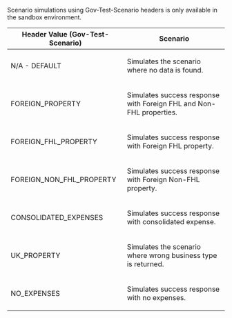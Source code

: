 <p>Scenario simulations using Gov-Test-Scenario headers is only available in the sandbox environment.</p>
<table>
    <thead>
        <tr>
            <th>Header Value (Gov-Test-Scenario)</th>
            <th>Scenario</th>
        </tr>
    </thead>
    <tbody>
        <tr>
            <td><p>N/A - DEFAULT</p></td>
            <td><p>Simulates the scenario where no data is found.</p></td>
        </tr>
        <tr>
            <td><p>FOREIGN_PROPERTY</p></td>
            <td><p>Simulates success response with Foreign FHL and Non-FHL properties.</p></td>
        </tr>
        <tr>
            <td><p>FOREIGN_FHL_PROPERTY</p></td>
            <td><p>Simulates success response with Foreign FHL property.</p></td>
        </tr>
        <tr>
            <td><p>FOREIGN_NON_FHL_PROPERTY</p></td>
            <td><p>Simulates success response with Foreign Non-FHL property.</p></td>
        </tr>
        <tr>
            <td><p>CONSOLIDATED_EXPENSES</p></td>
            <td><p>Simulates success response with consolidated expense.</p></td>
        </tr>
        <tr>
            <td><p>UK_PROPERTY</p></td>
            <td><p>Simulates the scenario where wrong business type is returned.</p></td>
        </tr>
        <tr>
            <td><p>NO_EXPENSES</p></td>
            <td><p>Simulates success response with no expenses.</p></td>
        </tr>
    </tbody>
</table>
